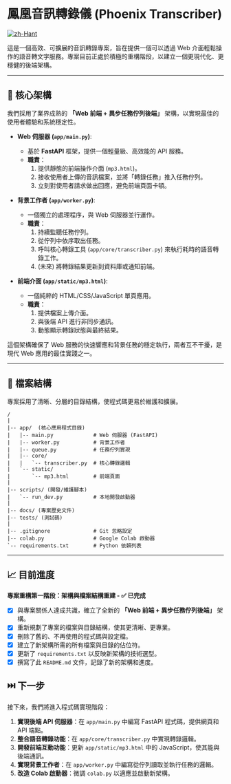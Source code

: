 # 鳳凰音訊轉錄儀 (Phoenix Transcriber)

[![zh-Hant](https://img.shields.io/badge/language-繁體中文-blue.svg)](README.md)

這是一個高效、可擴展的音訊轉錄專案，旨在提供一個可以透過 Web 介面輕鬆操作的語音轉文字服務。專案目前正處於積極的重構階段，以建立一個更現代化、更穩健的後端架構。

---

## 🚀 核心架構

我們採用了業界成熟的 **「Web 前端 + 異步任務佇列後端」** 架構，以實現最佳的使用者體驗和系統穩定性。

*   **Web 伺服器 (`app/main.py`)**:
    *   基於 **FastAPI** 框架，提供一個輕量級、高效能的 API 服務。
    *   **職責**：
        1.  提供靜態的前端操作介面 (`mp3.html`)。
        2.  接收使用者上傳的音訊檔案，並將「轉錄任務」推入任務佇列。
        3.  立刻對使用者請求做出回應，避免前端頁面卡頓。

*   **背景工作者 (`app/worker.py`)**:
    *   一個獨立的處理程序，與 Web 伺服器並行運作。
    *   **職責**：
        1.  持續監聽任務佇列。
        2.  從佇列中依序取出任務。
        3.  呼叫核心轉錄工具 (`app/core/transcriber.py`) 來執行耗時的語音轉錄工作。
        4.  (未來) 將轉錄結果更新到資料庫或通知前端。

*   **前端介面 (`app/static/mp3.html`)**:
    *   一個純粹的 HTML/CSS/JavaScript 單頁應用。
    *   **職責**：
        1.  提供檔案上傳介面。
        2.  與後端 API 進行非同步通訊。
        3.  動態顯示轉錄狀態與最終結果。

這個架構確保了 Web 服務的快速響應和背景任務的穩定執行，兩者互不干擾，是現代 Web 應用的最佳實踐之一。

---

## 📁 檔案結構

專案採用了清晰、分層的目錄結構，使程式碼更易於維護和擴展。

```
/
|
|-- app/  (核心應用程式目錄)
|   |-- main.py             # Web 伺服器 (FastAPI)
|   |-- worker.py           # 背景工作者
|   |-- queue.py            # 任務佇列實現
|   |-- core/
|   |   `-- transcriber.py  # 核心轉錄邏輯
|   `-- static/
|       `-- mp3.html        # 前端頁面
|
|-- scripts/ (開發/維護腳本)
|   `-- run_dev.py          # 本地開發啟動器
|
|-- docs/ (專案歷史文件)
|-- tests/ (測試碼)
|
|-- .gitignore              # Git 忽略設定
|-- colab.py                # Google Colab 啟動器
`-- requirements.txt        # Python 依賴列表
```

---

## 📈 目前進度

**專案重構第一階段：架構與檔案結構重建 - ✅ 已完成**

*   [x] 與專案關係人達成共識，確立了全新的 **「Web 前端 + 異步任務佇列後端」** 架構。
*   [x] 重新規劃了專案的檔案與目錄結構，使其更清晰、更專業。
*   [x] 刪除了舊的、不再使用的程式碼與設定檔。
*   [x] 建立了新架構所需的所有檔案與目錄的佔位符。
*   [x] 更新了 `requirements.txt` 以反映新架構的技術選型。
*   [x] 撰寫了此 `README.md` 文件，記錄了新的架構和進度。

## ⏭️ 下一步

接下來，我們將進入程式碼實現階段：

1.  **實現後端 API 伺服器**：在 `app/main.py` 中編寫 FastAPI 程式碼，提供網頁和 API 端點。
2.  **整合語音轉錄功能**：在 `app/core/transcriber.py` 中實現轉錄邏輯。
3.  **開發前端互動功能**：更新 `app/static/mp3.html` 中的 JavaScript，使其能與後端通訊。
4.  **實現背景工作者**：在 `app/worker.py` 中編寫從佇列讀取並執行任務的邏輯。
5.  **改造 Colab 啟動器**：微調 `colab.py` 以適應並啟動新架構。
